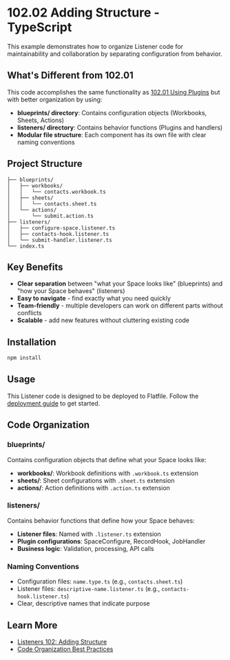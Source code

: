 # 102.02 Adding Structure - TypeScript

This example demonstrates how to organize Listener code for maintainability and collaboration by separating configuration from behavior.

## What's Different from 102.01

This code accomplishes the same functionality as [102.01 Using Plugins](../../../102.01-adding-plugins) but with better organization by using:

- **blueprints/ directory**: Contains configuration objects (Workbooks, Sheets, Actions)
- **listeners/ directory**: Contains behavior functions (Plugins and handlers)
- **Modular file structure**: Each component has its own file with clear naming conventions

## Project Structure

```
├── blueprints/
│   ├── workbooks/
│   │   └── contacts.workbook.ts
│   ├── sheets/
│   │   └── contacts.sheet.ts
│   └── actions/
│       └── submit.action.ts
├── listeners/
│   ├── configure-space.listener.ts
│   ├── contacts-hook.listener.ts
│   └── submit-handler.listener.ts
└── index.ts
```

## Key Benefits

- **Clear separation** between "what your Space looks like" (blueprints) and "how your Space behaves" (listeners)
- **Easy to navigate** - find exactly what you need quickly
- **Team-friendly** - multiple developers can work on different parts without conflicts
- **Scalable** - add new features without cluttering existing code

## Installation

```bash
npm install
```

## Usage

This Listener code is designed to be deployed to Flatfile. Follow the [deployment guide](https://flatfile.com/docs/guides/deploying) to get started.

## Code Organization

### blueprints/

Contains configuration objects that define what your Space looks like:

- **workbooks/**: Workbook definitions with `.workbook.ts` extension
- **sheets/**: Sheet configurations with `.sheet.ts` extension
- **actions/**: Action definitions with `.action.ts` extension

### listeners/

Contains behavior functions that define how your Space behaves:

- **Listener files**: Named with `.listener.ts` extension
- **Plugin configurations**: SpaceConfigure, RecordHook, JobHandler
- **Business logic**: Validation, processing, API calls

### Naming Conventions

- Configuration files: `name.type.ts` (e.g., `contacts.sheet.ts`)
- Listener files: `descriptive-name.listener.ts` (e.g., `contacts-hook.listener.ts`)
- Clear, descriptive names that indicate purpose

## Learn More

- [Listeners 102: Adding Structure](https://flatfile.com/docs/coding-tutorial/102-modularity-and-depth/102.02-adding-structure)
- [Code Organization Best Practices](https://flatfile.com/docs/guides/code-organization)
